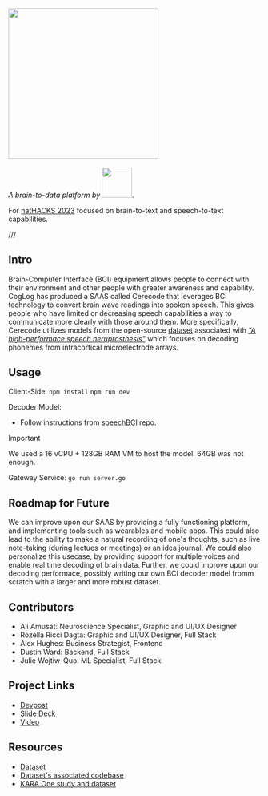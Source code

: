## <img src="https://github.com/Jewels2001/CogLog/assets/53021785/3716b232-c60c-466d-897a-01bca1d325b4" width="300">
_A brain-to-data platform by_  <img src="https://github.com/Jewels2001/CogLog/assets/53021785/1479f025-a925-41cd-b8c3-2952072c47fb" width="60">.

For [natHACKS 2023](https://nathacks23.devpost.com/) focused on brain-to-text and speech-to-text capabilities.

///

## Intro
Brain-Computer Interface (BCI) equipment allows people to connect with their environment and other people with greater awareness and capability. CogLog has produced a SAAS called Cerecode that leverages BCI technology to convert brain wave readings into spoken speech. This gives people who have limited or decreasing speech capabilities a way to communicate more clearly with those around them. More specifically, Cerecode utilizes models from the open-source [dataset](https://datadryad.org/stash/dataset/doi:10.5061/dryad.x69p8czpq) associated with [_"A high-performace speech neruprosthesis"_](https://www.nature.com/articles/s41586-023-06377-x.pdf) which focuses on decoding phonemes from intracortical microelectrode arrays. 

## Usage
Client-Side:
`npm install`
`npm run dev`

Decoder Model:
- Follow instructions from [speechBCI](https://github.com/fwillett/speechBCI/tree/main) repo.
> [!IMPORTANT]
> We used a 16 vCPU + 128GB RAM VM to host the model. 64GB was not enough.

Gateway Service:
`go run server.go`

## Roadmap for Future
We can improve upon our SAAS by providing a fully functioning platform, and implementing tools such as wearables and mobile apps. This could also lead to the ability to make a natural recording of one's thoughts, such as live note-taking (during lectues or meetings) or an idea journal.
We could also personalize this usecase, by providing support for multiple voices and enable real time decoding of brain data.
Further, we could improve upon our decoding performace, possibly writing our own BCI decoder model fromm scratch with a larger and more robust dataset.


## Contributors
- Ali Amusat: Neuroscience Specialist, Graphic and UI/UX Designer
- Rozella Ricci Dagta: Graphic and UI/UX Designer, Full Stack
- Alex Hughes: Business Strategist, Frontend
- Dustin Ward: Backend, Full Stack
- Julie Wojtiw-Quo: ML Specialist, Full Stack

## Project Links
- [Devpost](https://devpost.com/software/coglog)
- [Slide Deck](https://docs.google.com/presentation/d/1Xrh-y_W0OSOFUX3jnuKIfwNEUtSFSuoYoYQwCp_6Km8/edit?usp=sharing)
- [Video](https://youtu.be/DVbrny5-V0c)

## Resources
- [Dataset](https://datadryad.org/stash/dataset/doi:10.5061/dryad.x69p8czpq)
- [Dataset's associated codebase](https://github.com/fwillett/speechBCI/tree/main)
- [KARA One study and dataset](http://www.cs.toronto.edu/~complingweb/data/karaOne/karaOne.html)
